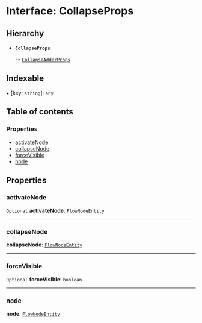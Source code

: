 # Interface: CollapseProps

## Hierarchy

* **`CollapseProps`**

  ↳ [`CollapseAdderProps`](/auto-docs/document/interfaces/CollapseAdderProps.md)

## Indexable

▪ \[key: `string`]: `any`

## Table of contents

### Properties

* [activateNode](/auto-docs/document/interfaces/CollapseProps.md#activatenode)
* [collapseNode](/auto-docs/document/interfaces/CollapseProps.md#collapsenode)
* [forceVisible](/auto-docs/document/interfaces/CollapseProps.md#forcevisible)
* [node](/auto-docs/document/interfaces/CollapseProps.md#node)

## Properties

### activateNode

`Optional` **activateNode**: [`FlowNodeEntity`](/auto-docs/document/classes/FlowNodeEntity-1.md)

***

### collapseNode

**collapseNode**: [`FlowNodeEntity`](/auto-docs/document/classes/FlowNodeEntity-1.md)

***

### forceVisible

`Optional` **forceVisible**: `boolean`

***

### node

**node**: [`FlowNodeEntity`](/auto-docs/document/classes/FlowNodeEntity-1.md)
